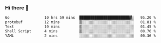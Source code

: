 ### Hi there 👋

<!--
**yeya24/yeya24** is a ✨ _special_ ✨ repository because its `README.md` (this file) appears on your GitHub profile.

Here are some ideas to get you started:

- 🔭 I’m currently working on ...
- 🌱 I’m currently learning ...
- 👯 I’m looking to collaborate on ...
- 🤔 I’m looking for help with ...
- 💬 Ask me about ...
- 📫 How to reach me: ...
- 😄 Pronouns: ...
- ⚡ Fun fact: ...
-->

<!--START_SECTION:waka-->

```txt
Go                10 hrs 59 mins  ███████████████████████▓░   95.20 %
protobuf          12 mins         ▒░░░░░░░░░░░░░░░░░░░░░░░░   01.81 %
Text              10 mins         ▒░░░░░░░░░░░░░░░░░░░░░░░░   01.45 %
Shell Script      4 mins          ▒░░░░░░░░░░░░░░░░░░░░░░░░   00.70 %
YAML              2 mins          ░░░░░░░░░░░░░░░░░░░░░░░░░   00.36 %
```

<!--END_SECTION:waka-->
